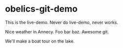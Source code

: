 # obelics-git-demo

This is the live-demo.
Never do live-demo, never works.

Nice weather in Annecy.
Foo bar baz.
Awesome git.










We'll make a boat tour on the lake.

